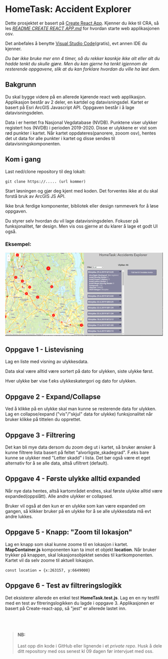 # HomeTask: Accident Explorer

Dette prosjektet er basert på  [Create React App](https://github.com/facebook/create-react-app). Kjenner du ikke til CRA, så les *[README CREATE REACT APP.md](./README%20CREATE%20REACT%20APP.md)* for hvordan starte web applikasjonen osv.

Det anbefales å benytte [Visual Studio Code](https://code.visualstudio.com/)(gratis), evt annen IDE du kjenner.

*Du bør ikke bruke mer enn 4 timer, så du rekker kasnkje ikke alt eller alt du hadde tenkt du skulle gjøre. Men du kan gjerne ha tenkt igjennom de resterende oppgavene, slik at du kan forklare hvordan du ville ha løst dem.*

## Bakgrunn

Du skal bygge videre på en allerede kjørende react web applikasjon.
Applikasjon består av 2 deler, en kartdel og datavisningsdel. 
Kartet er basert på Esri ArcGIS Javascript API.
Oppgaven består i å lage datavisningsdelen.

Data i er hentet fra Nasjonal Vegdatabase (NVDB). Punktene viser ulykker registert hos (NVDB) i perioden 2019-2020. Disse er ulykkene er vist som rød punkter i kartet. Når kartet oppdateres(panorere, zooom osv), hentes det ut data for alle punkter i kartet og disse sendes til datavisningskomponenten.

## Kom i gang
Last ned/clone repository til deg lokalt:

`git clone https://..... (url kommer)`


Start løsningen og gjør deg kjent med koden.
Det forventes ikke at du skal forstå bruk av ArcGIS JS API.

Ikke bruk ferdige komponenter, bibliotek eller design rammeverk for å løse oppgaven.

Du styrer selv hvordan du vil lage datavisningsdelen. Fokuser på funksjonalitet, før design. Men vis oss gjerne at du klarer å lage et godt UI også.

### Eksempel:
![example_solution](example%20solution.png)


## Oppgave 1 - Listevisning
Lag en liste med visning av ulykkesdata.

Data skal være alltid være sortert på dato for ulykken, siste ulykke først.

Hver ulykke bør vise f.eks ulykkeskatergori og dato for ulykken.

## Oppgave 2 - Expand/Collapse
Ved å klikke på en ulykke skal man kunne se resterende data for ulykken. Lag en collapse/expand ("vis"/"skjul" data for ulykke) funksjonalitet når bruker klikke på tittelen du opprettet.

## Oppgave 3 - Filtrering
Det kan bli mye data dersom du zoom deg ut i kartet, så bruker ænsker å kunne filtrere lista basert på feltet "alvorligste_skadegrad". F.eks bare kunne se ulykker med "Letter skadd" i lista.
Det bør også være et eget alternativ for å se alle data, altså ufiltrert (default). 

## Oppgave 4 - Første ulykke alltid expanded
Når nye data hentes, altså kartområdet endres, skal første ulykke alltid være expanded(oppslått). Alle andre ulykker er collapsed.

Bruker vil også at den kun er en ulykke som kan være expanded om gangen, så klikker bruker på en ulykke for å se alle ulykkesdata må evt andre lukkes.

## Oppgave 5 - Knapp: "Zoom til lokasjon"
Lag en knapp som skal kunne zoome til en lokasjon i kartet.
__MapContainer.js__ komponenten kan ta imot et objekt __location__. Når bruker trykker på knappen, skal lokasjonsobjektet sendes til kartkomponenten. Kartet vil da selv zoome til aktuell lokasjon.

`const location = {x:263157, y:6649000}`

## Oppgave 6 - Test av filtreringslogikk
Det eksisterer allerede en enkel test __HomeTask.test.js__. Lag en en ny testfil med en test av fitreringslogikken du lagde i oppgave 3.
Applikasjonen er basert på Create-react-app, så "jest" er allerede lastet inn.

<br>
<br>

>#### NB: 
>Last opp din kode i GitHub eller lignende i et *private repo*. Husk å dele ditt repository med oss senest kl 09 dagen før intervjuet med oss.